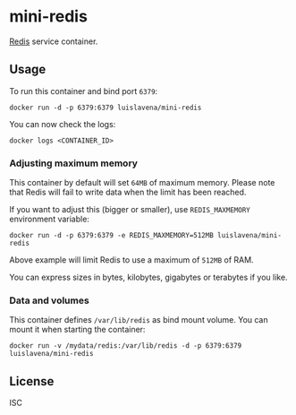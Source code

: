 # mini-redis

[Redis](http://redis.io/) service container.

## Usage

To run this container and bind port `6379`:

```
docker run -d -p 6379:6379 luislavena/mini-redis
```

You can now check the logs:

```
docker logs <CONTAINER_ID>
```

### Adjusting maximum memory

This container by default will set `64MB` of maximum memory. Please note that
Redis will fail to write data when the limit has been reached.

If you want to adjust this (bigger or smaller), use `REDIS_MAXMEMORY`
environment variable:

```
docker run -d -p 6379:6379 -e REDIS_MAXMEMORY=512MB luislavena/mini-redis
```

Above example will limit Redis to use a maximum of `512MB` of RAM.

You can express sizes in bytes, kilobytes, gigabytes or terabytes if you like.

### Data and volumes

This container defines `/var/lib/redis` as bind mount volume. You can mount it
when starting the container:

```
docker run -v /mydata/redis:/var/lib/redis -d -p 6379:6379 luislavena/mini-redis
```

## License

ISC
